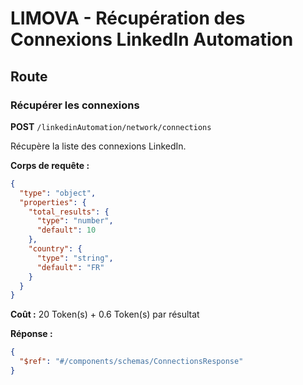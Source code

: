 # LIMOVA - Récupération des Connexions LinkedIn Automation

## Route

### Récupérer les connexions
**POST** `/linkedinAutomation/network/connections`

Récupère la liste des connexions LinkedIn.

**Corps de requête :**
```json
{
  "type": "object",
  "properties": {
    "total_results": {
      "type": "number",
      "default": 10
    },
    "country": {
      "type": "string",
      "default": "FR"
    }
  }
}
```

**Coût :** 20 Token(s) + 0.6 Token(s) par résultat

**Réponse :**
```json
{
  "$ref": "#/components/schemas/ConnectionsResponse"
}
``` 